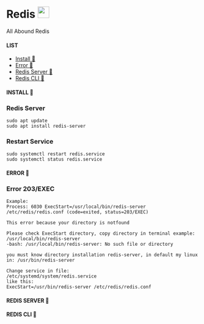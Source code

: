 # Redis <img src="https://raw.githubusercontent.com/MartinHeinz/MartinHeinz/master/wave.gif" width="30px">
All Abound Redis

#### LIST
- [Install 👻](#install-)
- [Error 👻](#error-)
- [Redis Server 👻](#redis-server-)
- [Redis CLI 👻](#redis-cli-)

#### INSTALL 👻
### Redis Server
    sudo apt update
    sudo apt install redis-server
    
### Restart Service
    sudo systemctl restart redis.service
    sudo systemctl status redis.service

#### ERROR 👻
### Error 203/EXEC
    Example:
    Process: 6030 ExecStart=/usr/local/bin/redis-server /etc/redis/redis.conf (code=exited, status=203/EXEC)
    
    This error because your directory is notfound
    
    Please check ExecStart directory, copy directory in terminal example:
    /usr/local/bin/redis-server
    -bash: /usr/local/bin/redis-server: No such file or directory

    you must know directory installation redis-server, in default my linux in: /usr/bin/redis-server
    
    Change service in file:  
    /etc/systemd/system/redis.service
    like this:
    ExecStart=/usr/bin/redis-server /etc/redis/redis.conf
    
    
#### REDIS SERVER 👻
#### REDIS CLI 👻

